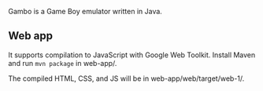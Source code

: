 Gambo is a Game Boy emulator written in Java.

## Web app

It supports compilation to JavaScript with Google Web Toolkit. Install Maven and run `mvn package` in web-app/.

The compiled HTML, CSS, and JS will be in web-app/web/target/web-1/.

